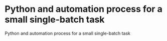 # Python and automation process for a small single-batch task
Python and automation process for a small single-batch task
